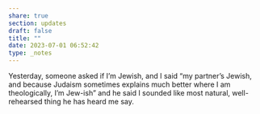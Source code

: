 ```yaml
---
share: true
section: updates
draft: false
title: ""
date: 2023-07-01 06:52:42
type: _notes
---
```


Yesterday, someone asked if I’m Jewish, and I said “my partner’s Jewish, and because Judaism sometimes explains much better where I am theologically, I’m Jew-ish” and he said I sounded like most natural, well-rehearsed thing he has heard me say.
